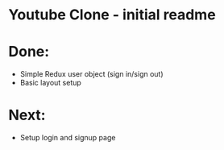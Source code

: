 # Youtube Clone - initial readme

# Done:

- Simple Redux user object (sign in/sign out)
- Basic layout setup

# Next:

- Setup login and signup page
